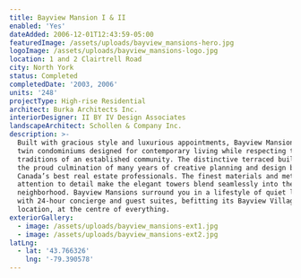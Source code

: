 ```yaml
---
title: Bayview Mansion I & II
enabled: 'Yes'
dateAdded: 2006-12-01T12:43:59-05:00
featuredImage: /assets/uploads/bayview_mansions-hero.jpg
logoImage: /assets/uploads/bayview_mansions-logo.jpg
location: 1 and 2 Clairtrell Road
city: North York
status: Completed
completedDate: '2003, 2006'
units: '248'
projectType: High-rise Residential
architect: Burka Architects Inc.
interiorDesigner: II BY IV Design Associates
landscapeArchitect: Schollen & Company Inc.
description: >-
  Built with gracious style and luxurious appointments, Bayview Mansions are
  twin condominiums designed for contemporary living while respecting the
  traditions of an established community. The distinctive terraced buildings are
  the proud culmination of many years of creative planning and design by some of
  Canada’s best real estate professionals. The finest materials and meticulous
  attention to detail make the elegant towers blend seamlessly into the
  neighborhood. Bayview Mansions surround you in a lifestyle of quiet luxury
  with 24-hour concierge and guest suites, befitting its Bayview Village
  location, at the centre of everything.
exteriorGallery:
  - image: /assets/uploads/bayview_mansions-ext1.jpg
  - image: /assets/uploads/bayview_mansions-ext2.jpg
latLng:
  - lat: '43.766326'
    lng: '-79.390578'
---
```


